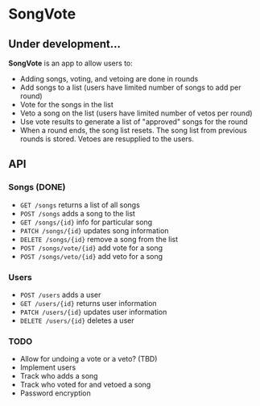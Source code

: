 # SongVote

## Under development...

**SongVote** is an app to allow users to:
- Adding songs, voting, and vetoing are done in rounds
- Add songs to a list (users have limited number of songs to add per round)
- Vote for the songs in the list
- Veto a song on the list (users have limited number of vetos per round)
- Use vote results to generate a list of "approved" songs for the round
- When a round ends, the song list resets. The song list from previous rounds is stored. Vetoes are resupplied to the users.

## API
### Songs (DONE)
- `GET /songs` returns a list of all songs
- `POST /songs` adds a song to the list
- `GET /songs/{id}` info for particular song
- `PATCH /songs/{id}` updates song information
- `DELETE /songs/{id}` remove a song from the list
- `POST /songs/vote/{id}` add vote for a song
- `POST /songs/veto/{id}` add veto for a song

### Users
- `POST /users` adds a user
- `GET /users/{id}` returns user information
- `PATCH /users/{id}` updates user information
- `DELETE /users/{id}` deletes a user

### TODO
- Allow for undoing a vote or a veto? (TBD)
- Implement users
- Track who adds a song
- Track who voted for and vetoed a song
- Password encryption
